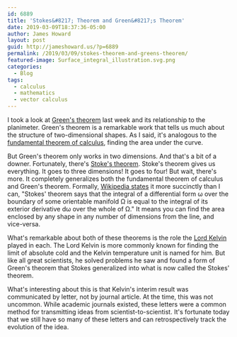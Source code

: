 ```yaml
---
id: 6889
title: 'Stokes&#8217; Theorem and Green&#8217;s Theorem'
date: 2019-03-09T18:37:36-05:00
author: James Howard
layout: post
guid: http://jameshoward.us/?p=6889
permalink: /2019/03/09/stokes-theorem-and-greens-theorem/
featured-image: Surface_integral_illustration.svg.png
categories:
  - Blog
tags:
  - calculus
  - mathematics
  - vector calculus
---
```

I took a look at [Green's
theorem](/2019/03/04/greens-theorem-and-the-planimeter/) last week
and its relationship to the planimeter. Green's theorem is a
remarkable work that tells us much about the structure of two-dimensional
shapes. As I said, it's analogous to the [fundamental theorem of
calculus](https://www.math.hmc.edu/calculus/tutorials/fundamental_thm/),
finding the area under the curve.

But Green's theorem only works in two dimensions. And that's a bit
of a downer. Fortunately, there's [Stoke's
theorem](https://mathinsight.org/stokes_theorem_examples). Stoke's
theorem gives us everything. It goes to three dimensions! It goes
to four! But wait, there's more. It completely generalizes both the
fundamental theorem of calculus and Green's theorem. Formally,
[Wikipedia states](https://en.wikipedia.org/wiki/Stokes%27_theorem)
it more succinctly than I can, "Stokes' theorem says that the
integral of a differential form ω over the boundary of some orientable
manifold Ω is equal to the integral of its exterior derivative dω
over the whole of Ω." It means you can find the area enclosed by
any shape in any number of dimensions from the line, and vice-versa.

What's remarkable about both of these theorems is the role the [Lord
Kelvin](http://www.bbc.co.uk/history/historic_figures/kelvin_lord.shtml)
played in each. The Lord Kelvin is more commonly known for finding
the limit of absolute cold and the Kelvin temperature unit is named
for him. But like all great scientists, he solved problems he saw
and found a form of Green's theorem that Stokes generalized into
what is now called the Stokes' theorem.

What's interesting about this is that Kelvin's interim result was
communicated by letter, not by journal article. At the time, this
was not uncommon. While academic journals existed, these letters
were a common method for transmitting ideas from scientist-to-scientist.
It's fortunate today that we still have so many of these letters
and can retrospectively track the evolution of the idea.
